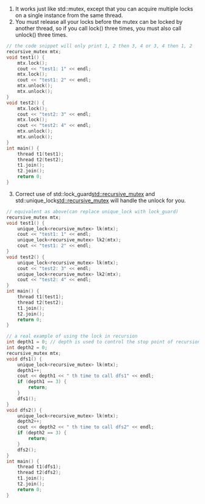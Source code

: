 1. It works just like std::mutex, except that you can acquire multiple locks on a single instance from the same thread.
2. You must release all your locks before the mutex can be locked by another thread, so if you call lock() three times, you must also call unlock() three times. 
```cpp
// the code snippet will only print 1, 2 then 3, 4 or 3, 4 then 1, 2
recursive_mutex mtx;
void test1() {
    mtx.lock();
    cout << "test1: 1" << endl;
    mtx.lock();
    cout << "test1: 2" << endl;
    mtx.unlock();
    mtx.unlock();
}
void test2() {
    mtx.lock();
    cout << "test2: 3" << endl;
    mtx.lock();
    cout << "test2: 4" << endl;
    mtx.unlock();
    mtx.unlock();
}
int main() {
    thread t1(test1);
    thread t2(test2);
    t1.join();
    t2.join();
    return 0;
}
```
3. Correct use of std::lock_guard<std::recursive_mutex> and std::unique_lock<std::recursive_mutex> will handle the unlock for you.
```cpp
// equivalent as above(can replace unique_lock with lock_guard)
recursive_mutex mtx;
void test1() {
    unique_lock<recursive_mutex> lk(mtx);
    cout << "test1: 1" << endl;
    unique_lock<recursive_mutex> lk2(mtx);
    cout << "test1: 2" << endl;
}
void test2() {
    unique_lock<recursive_mutex> lk(mtx);
    cout << "test2: 3" << endl;
    unique_lock<recursive_mutex> lk2(mtx);
    cout << "test2: 4" << endl;
}
int main() {
    thread t1(test1);
    thread t2(test2);
    t1.join();
    t2.join();
    return 0;
}

// a real example of using the lock in recursion
int depth1 = 0; // depth is used to control the stop point of recursion, in real world if you are dfs a tree then the end will be after visiting of the leaf node
int depth2 = 0; 
recursive_mutex mtx;
void dfs1() {
    unique_lock<recursive_mutex> lk(mtx);
    depth1++;
    cout << depth1 << " th time to call dfs1" << endl;
    if (depth1 == 3) {
        return;
    }
    dfs1();
}
void dfs2() {
    unique_lock<recursive_mutex> lk(mtx);
    depth2++;
    cout << depth2 << " th time to call dfs2" << endl;
    if (depth2 == 3) {
        return;
    }
    dfs2();
}
int main() {
    thread t1(dfs1);
    thread t2(dfs2);
    t1.join();
    t2.join();
    return 0;
}
```
